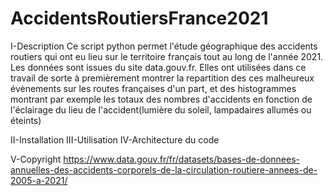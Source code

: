 # AccidentsRoutiersFrance2021

I-Description
Ce script python permet l'étude géographique des accidents routiers qui ont eu lieu sur le territoire français tout au long de l'année 2021. Les données sont issues du site data.gouv.fr. Elles ont utilisées dans ce travail de sorte à premièrement montrer la repartition des ces malheureux évènements sur les routes françaises d'un part, et des histogrammes montrant par exemple les totaux des nombres d'accidents en fonction de l'éclairage du lieu de l'accident(lumière du soleil, lampadaires allumés ou éteints)

II-Installation
III-Utilisation
IV-Architecture du code

V-Copyright
https://www.data.gouv.fr/fr/datasets/bases-de-donnees-annuelles-des-accidents-corporels-de-la-circulation-routiere-annees-de-2005-a-2021/

